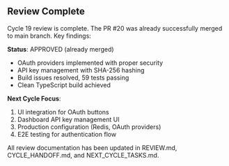 ## Review Complete

Cycle 19 review is complete. The PR #20 was already successfully merged to main branch. Key findings:

**Status**: APPROVED (already merged)
- OAuth providers implemented with proper security
- API key management with SHA-256 hashing
- Build issues resolved, 59 tests passing
- Clean TypeScript build achieved

**Next Cycle Focus**:
1. UI integration for OAuth buttons
2. Dashboard API key management UI
3. Production configuration (Redis, OAuth providers)
4. E2E testing for authentication flow

All review documentation has been updated in REVIEW.md, CYCLE_HANDOFF.md, and NEXT_CYCLE_TASKS.md.
